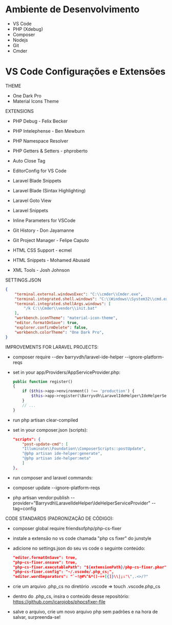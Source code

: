 # Ambiente de Desenvolvimento

- VS Code
- PHP (Xdebug)
- Composer
- Nodejs
- Git
- Cmder

# VS Code Configurações e Extensões

THEME
 - One Dark Pro
 - Material Icons Theme
 
EXTENSIONS
 - PHP Debug - Felix Becker
 - PHP Intelephense - Ben Mewburn
 - PHP Namespace Resolver
 - PHP Getters & Setters - phproberto

 - Auto Close Tag
 - EditorConfig for VS Code
 - Laravel Blade Snippets
 - Laravel Blade (Sintax Highlighting)
 - Laravel Goto View
 - Laravel Snippets

 - Inline Parameters for VSCode
 
 - Git History - Don Jayamanne
 - Git Project Manager - Felipe Caputo

 - HTML CSS Support - ecmel
 - HTML Snippets - Mohamed Abusaid

 - XML Tools - Josh Johnson


SETTINGS.JSON

```json
{
    "terminal.external.windowsExec": "C:\\cmder\\Cmder.exe",
    "terminal.integrated.shell.windows": "C:\\Windows\\System32\\cmd.exe",
    "terminal.integrated.shellArgs.windows": [
        "/k C:\\Cmder\\vendor\\init.bat"
    ],
    "workbench.iconTheme": "material-icon-theme",
    "editor.formatOnSave": true,
    "explorer.confirmDelete": false,
    "workbench.colorTheme": "One Dark Pro",
}
```
 
IMPROVEMENTS FOR LARAVEL PROJECTS:
 - composer require --dev barryvdh/laravel-ide-helper --ignore-platform-reqs
 - set in your app/Providers/AppServiceProvider.php:

	```php
	public function register()
	{
		if ($this->app->environment() !== 'production') {
			$this->app->register(\Barryvdh\LaravelIdeHelper\IdeHelperServiceProvider::class);
		}
		// ...
	}
	```

 - run php artisan clear-compiled
 - set in your composer.json (scripts):
    
	```json
	"scripts": {
	    "post-update-cmd": [
		"Illuminate\\Foundation\\ComposerScripts::postUpdate",
		"@php artisan ide-helper:generate",
		"@php artisan ide-helper:meta"
	    ]
	},
	```
   
 - run composer and laravel commands:
 - composer update --ignore-platform-reqs
 - php artisan vendor:publish --provider="Barryvdh\LaravelIdeHelper\IdeHelperServiceProvider" --tag=config
    
CODE STANDARDS (PADRONIZAÇÃO DE CÓDIGO):
 - composer global require friendsofphp/php-cs-fixer
 - instale a extensão no vs code chamada "php cs fixer" do junstyle
 
 - adicione no settings.json do seu vs code o seguinte conteúdo:
   ```json
   "editor.formatOnSave": true,
   "php-cs-fixer.onsave": true,
   "php-cs-fixer.executablePath": "${extensionPath}/php-cs-fixer.phar",
   "php-cs-fixer.config": "~/.vscode/.php_cs;",
   "editor.wordSeparators": "`~!@#%^&*()-=+[{]}\\|;:'\",.<>/?"
   ```
 
 - crie um arquivo .php_cs no diretório .vscode => touch .vscode\.php_cs
 - dentro do .php_cs, insira o conteúdo desse repositório: https://github.com/icarojobs/phpcsfixer-file
 - salve o arquivo, crie um novo arquivo php sem padrões e na hora de salvar, surpreenda-se!
